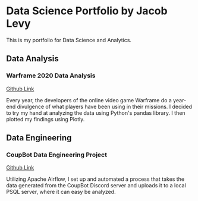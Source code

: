 # Data Science Portfolio by Jacob Levy
This is my portfolio for Data Science and Analytics. 

## Data Analysis 
### Warframe 2020 Data Analysis
[Github Link](https://github.com/Jlevy0/Jlevy0.github.io/blob/main/Notebooks/Warframe2020DataAnalysis.ipynb)

Every year, the developers of the online video game Warframe do a year-end divulgence of what players have been using in their missions. I decided to try my hand at analyzing the data using Python's pandas library. I then plotted my findings using Plotly.

## Data Engineering
### CoupBot Data Engineering Project
[Github Link](https://github.com/Jlevy0/CoupBot-Data-Engineering-Project)

Utilizing Apache Airflow, I set up and automated a process that takes the data generated from the CoupBot Discord server and uploads it to a local PSQL server, where it can easy be analyzed. 
